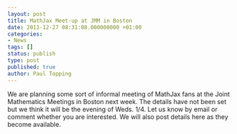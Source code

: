 ```yaml
---
layout: post
title: MathJax Meet-up at JMM in Boston
date: 2011-12-27 08:31:08.000000000 +01:00
categories:
- News
tags: []
status: publish
type: post
published: true
author: Paul Topping
---
```


We are planning some sort of informal meeting of MathJax fans at the Joint Mathematics Meetings in Boston next week. The details have not been set but we think it will be the evening of Weds. 1/4. Let us know by email or comment whether you are interested. We will also post details here as they become available.